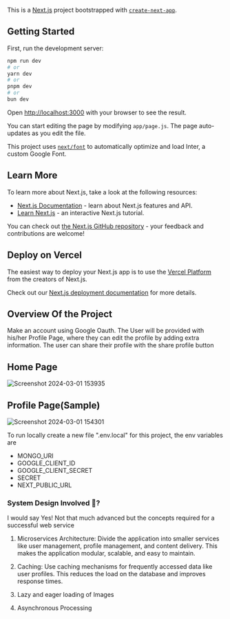 This is a [Next.js](https://nextjs.org/) project bootstrapped with [`create-next-app`](https://github.com/vercel/next.js/tree/canary/packages/create-next-app).

## Getting Started

First, run the development server:

```bash
npm run dev
# or
yarn dev
# or
pnpm dev
# or
bun dev
```

Open [http://localhost:3000](http://localhost:3000) with your browser to see the result.

You can start editing the page by modifying `app/page.js`. The page auto-updates as you edit the file.

This project uses [`next/font`](https://nextjs.org/docs/basic-features/font-optimization) to automatically optimize and load Inter, a custom Google Font.

## Learn More

To learn more about Next.js, take a look at the following resources:

- [Next.js Documentation](https://nextjs.org/docs) - learn about Next.js features and API.
- [Learn Next.js](https://nextjs.org/learn) - an interactive Next.js tutorial.

You can check out [the Next.js GitHub repository](https://github.com/vercel/next.js/) - your feedback and contributions are welcome!

## Deploy on Vercel

The easiest way to deploy your Next.js app is to use the [Vercel Platform](https://vercel.com/new?utm_medium=default-template&filter=next.js&utm_source=create-next-app&utm_campaign=create-next-app-readme) from the creators of Next.js.

Check out our [Next.js deployment documentation](https://nextjs.org/docs/deployment) for more details.


<h2>Overview Of the Project</h2>

<p>Make an account using Google Oauth. The User will be provided with his/her Profile Page, where they can edit the profile by adding extra information. The user can share their profile with the share profile button</p>

## Home Page
![Screenshot 2024-03-01 153935](https://github.com/gana-18/ConnectIn-ProfilePage/assets/81679141/72a9908e-1e61-48f6-9876-1940bf195ffb)



## Profile Page(Sample)
![Screenshot 2024-03-01 154301](https://github.com/gana-18/ConnectIn-ProfilePage/assets/81679141/2769bc76-b977-473b-a80b-5b50db434308)


<p>To run locally create a new file ".env.local"
for this project, the env variables are</p>
<ul>
  <li>MONGO_URI</li>
  <li>GOOGLE_CLIENT_ID</li>
  <li>GOOGLE_CLIENT_SECRET</li>
  <li>SECRET</li>
  <li>NEXT_PUBLIC_URL</li>
</ul>

<h3>System Design Involved 🤔?</h3>
I would say Yes! Not that much advanced but the concepts required for a successful web service

1) Microservices Architecture:
Divide the application into smaller services like user management, profile management, and content delivery. This makes the application modular, scalable, and easy to maintain.

2) Caching:
Use caching mechanisms for frequently accessed data like user profiles. This reduces the load on the database and improves response times.

3) Lazy and eager loading of Images

4) Asynchronous Processing
